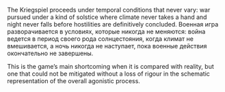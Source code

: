 
The Kriegspiel proceeds under temporal conditions that never vary: war pursued under a kind of solstice where climate never takes a hand and night never falls before hostilities are definitively concluded.
Военная игра разворачивается в условиях, которые никогда не меняются: война ведется в период своего рода солнцестояния, когда климат не вмешивается, а ночь никогда не наступает, пока военные действия окончательно не завершены.

This is the game’s main shortcoming when it is compared with reality, but one that could not be mitigated without a loss of rigour in the schematic representation of the overall agonistic process.
